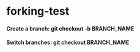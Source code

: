 # forking-test

#### Create a branch: git checkout -b BRANCH_NAME
#### Switch branches: git checkout BRANCH_NAME
